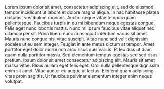 <!doctype html>

<html lang="en">
<head>
  <meta charset="utf-8">

  <title>Testing</title>
  <meta name="author" content="Zach Low">
  
  <link rel="stylesheet" href="styles.css">
</head>

<body>
  <p>
    Lorem ipsum dolor sit amet, consectetur adipiscing elit, sed do eiusmod tempor incididunt ut labore et dolore magna aliqua. In hac habitasse platea dictumst vestibulum rhoncus. Auctor neque vitae tempus quam pellentesque. Faucibus turpis in eu mi bibendum neque egestas congue. Felis eget nunc lobortis mattis. Nunc mi ipsum faucibus vitae aliquet nec ullamcorper sit. Proin libero nunc consequat interdum varius sit amet. Mauris nunc congue nisi vitae suscipit. Vitae nunc sed velit dignissim sodales ut eu sem integer. Feugiat in ante metus dictum at tempor. Amet porttitor eget dolor morbi non arcu risus quis varius. Et leo duis ut diam quam nulla porttitor massa. Sed elementum tempus egestas sed sed risus pretium. Ipsum dolor sit amet consectetur adipiscing elit. Mauris sit amet massa vitae. Risus nullam eget felis eget. Orci nulla pellentesque dignissim enim sit amet. Vitae auctor eu augue ut lectus. Eleifend quam adipiscing vitae proin sagittis. Ut faucibus pulvinar elementum integer enim neque volutpat.
  </p>
</body>
</html>
